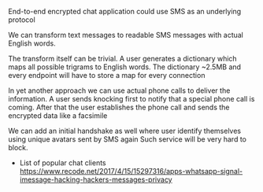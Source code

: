 End-to-end encrypted chat application could use SMS as an underlying protocol

We can transform text messages to readable SMS messages with actual English words.

The transform itself can be trivial. A user generates a dictionary which maps all possible trigrams to English words. The dictionary ~2.5MB and every endpoint will have to store a map for every connection

In yet another approach we can use actual phone calls to deliver the information. A user sends knocking first to notify that a special phone call is coming. After that the user establishes the phone call and sends the encrypted data like a facsimile 

We can add an initial handshake as well where user identify themselves using unique avatars sent by SMS again
Such service will be very hard to block.

* List of popular chat clients https://www.recode.net/2017/4/15/15297316/apps-whatsapp-signal-imessage-hacking-hackers-messages-privacy
